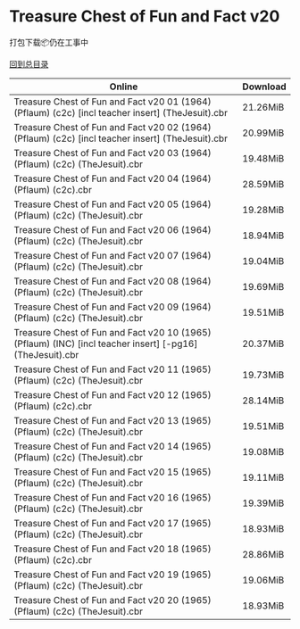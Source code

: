# Treasure Chest of Fun and Fact v20

打包下载📦仍在工事中

[回到总目录](/Catalogs.md)







Online | Download
--- | ---
Treasure Chest of Fun and Fact v20 01 (1964) (Pflaum) (c2c) [incl teacher insert] (TheJesuit).cbr | 21.26MiB
Treasure Chest of Fun and Fact v20 02 (1964) (Pflaum) (c2c) [incl teacher insert] (TheJesuit).cbr | 20.99MiB
Treasure Chest of Fun and Fact v20 03 (1964) (Pflaum) (c2c) (TheJesuit).cbr | 19.48MiB
Treasure Chest of Fun and Fact v20 04 (1964) (Pflaum) (c2c).cbr | 28.59MiB
Treasure Chest of Fun and Fact v20 05 (1964) (Pflaum) (c2c) (TheJesuit).cbr | 19.28MiB
Treasure Chest of Fun and Fact v20 06 (1964) (Pflaum) (c2c) (TheJesuit).cbr | 18.94MiB
Treasure Chest of Fun and Fact v20 07 (1964) (Pflaum) (c2c) (TheJesuit).cbr | 19.04MiB
Treasure Chest of Fun and Fact v20 08 (1964) (Pflaum) (c2c) (TheJesuit).cbr | 19.69MiB
Treasure Chest of Fun and Fact v20 09 (1964) (Pflaum) (c2c) (TheJesuit).cbr | 19.51MiB
Treasure Chest of Fun and Fact v20 10 (1965) (Pflaum) (INC) [incl teacher insert] [-pg16] (TheJesuit).cbr | 20.37MiB
Treasure Chest of Fun and Fact v20 11 (1965) (Pflaum) (c2c) (TheJesuit).cbr | 19.73MiB
Treasure Chest of Fun and Fact v20 12 (1965) (Pflaum) (c2c).cbr | 28.14MiB
Treasure Chest of Fun and Fact v20 13 (1965) (Pflaum) (c2c) (TheJesuit).cbr | 19.51MiB
Treasure Chest of Fun and Fact v20 14 (1965) (Pflaum) (c2c) (TheJesuit).cbr | 19.08MiB
Treasure Chest of Fun and Fact v20 15 (1965) (Pflaum) (c2c) (TheJesuit).cbr | 19.11MiB
Treasure Chest of Fun and Fact v20 16 (1965) (Pflaum) (c2c) (TheJesuit).cbr | 19.39MiB
Treasure Chest of Fun and Fact v20 17 (1965) (Pflaum) (c2c) (TheJesuit).cbr | 18.93MiB
Treasure Chest of Fun and Fact v20 18 (1965) (Pflaum) (c2c).cbr | 28.86MiB
Treasure Chest of Fun and Fact v20 19 (1965) (Pflaum) (c2c) (TheJesuit).cbr | 19.06MiB
Treasure Chest of Fun and Fact v20 20 (1965) (Pflaum) (c2c) (TheJesuit).cbr | 18.93MiB
